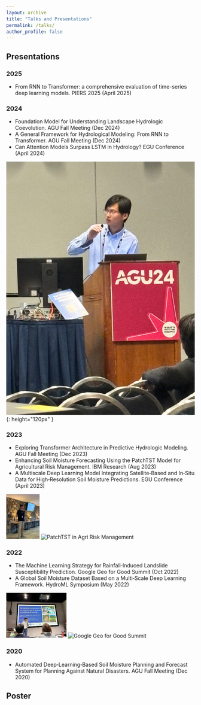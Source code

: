 ```yaml
---
layout: archive
title: "Talks and Presentations"
permalink: /talks/
author_profile: false
---
```



## Presentations

### 2025
- From RNN to Transformer: a comprehensive evaluation of time-series deep learning models. PIERS 2025 (April 2025)

### 2024
- Foundation Model for Understanding Landscape Hydrologic Coevolution. AGU Fall Meeting (Dec 2024)
- A General Framework for Hydrological Modeling: From RNN to Transformer. AGU Fall Meeting (Dec 2024)
- Can Attention Models Surpass LSTM in Hydrology? EGU Conference (April 2024)

![2024_AGU_foundation](../images/talks/presentation_2024_AGU.png "Foundation Model for Understanding Landscape Hydrologic Coevolution"){: height="120px" }

### 2023
- Exploring Transformer Architecture in Predictive Hydrologic Modeling. AGU Fall Meeting (Dec 2023)
- Enhancing Soil Moisture Forecasting Using the PatchTST Model for Agricultural Risk Management. IBM Research (Aug 2023)
- A Multiscale Deep Learning Model Integrating Satellite‑Based and In‑Situ Data for High‑Resolution Soil Moisture Predictions. EGU Conference (April 2023)

<div class="img-row">
  <img src="../images/talks/presentation_2023_IBM1.png"
       alt="Enhancing Soil Moisture Forecasting Using the PatchTST Model"
       title="Enhancing Soil Moisture Forecasting Using the PatchTST Model for Agricultural Risk Management"
       height="120" />
  <img src="../images/talks/presentation_2023_IBM2.png"
       alt="PatchTST in Agri Risk Management"
       title="Enhancing Soil Moisture Forecasting Using the PatchTST Model for Agricultural Risk Management"
       height="120" />
</div>


### 2022
- The Machine Learning Strategy for Rainfall‑Induced Landslide Susceptibility Prediction. Google Geo for Good Summit (Oct 2022)
- A Global Soil Moisture Dataset Based on a Multi‑Scale Deep Learning Framework. HydroML Symposium (May 2022)

<div class="img-row">
  <img src="../images/talks/presentation_2022_google1.png"
       alt="Google Geo for Good Summit"
       title="The Machine Learning Strategy for Rainfall‑Induced Landslide Susceptibility Prediction" 
       height="120" />
  <img src="../images/talks/presentation_2022_google2.png"
       alt="Google Geo for Good Summit"
       title="The Machine Learning Strategy for Rainfall‑Induced Landslide Susceptibility Prediction"
       height="120" />
</div>

### 2020
- Automated Deep‑Learning‑Based Soil Moisture Planning and Forecast System for Planning Against Natural Disasters. AGU Fall Meeting (Dec 2020)


## Poster
